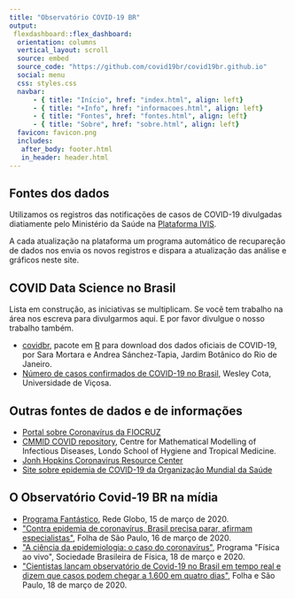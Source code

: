 ```yaml
---
title: "Observatório COVID-19 BR"
output: 
 flexdashboard::flex_dashboard:
  orientation: columns
  vertical_layout: scroll
  source: embed
  source_code: "https://github.com/covid19br/covid19br.github.io"
  social: menu
  css: styles.css
  navbar:
      - { title: "Início", href: "index.html", align: left}
      - { title: "+Info", href: "informacoes.html", align: left}
      - { title: "Fontes", href: "fontes.html", align: left}
      - { title: "Sobre", href: "sobre.html", align: left}
  favicon: favicon.png
  includes:
   after_body: footer.html
   in_header: header.html
---
```


<h2>Fontes dos dados</h2>

Utilizamos os registros das notificações de casos de COVID-19
divulgadas diatiamente pelo Ministério da Saúde na 
[Plataforma IVIS](http://plataforma.saude.gov.br/novocoronavirus/).

A cada atualização na plataforma um programa automático de recupareção
de dados nos envia os novos registros e dispara a atualização das
análise e gráficos neste site.


<h2>COVID Data Science no Brasil</h2>

Lista em construção, as iniciativas se multiplicam. Se você tem
trabalho na área nos escreva para divulgarmos aqui. E por favor
divulgue o nosso trabalho também.

* [covidbr](https://liibre.github.io/coronabr/), pacote em [R](https://www.r-project.org) para download dos dados oficiais de COVID-19, por Sara Mortara e Andrea Sánchez-Tapia, Jardim Botânico do Rio de Janeiro. 
* [Número de casos confirmados de COVID-19 no Brasil](https://labs.wesleycota.com/sarscov2/br), Wesley Cota, Universidade de Viçosa.


<h2>Outras fontes de dados e de informações</h2>

* [Portal sobre Coronavírus da FIOCRUZ](https://portal.fiocruz.br/coronavirus)
* [CMMID COVID repository](https://cmmid.github.io/topics/covid19/), Centre for Mathematical Modelling of Infectious Diseases, Londo School of Hygiene and Tropical Medicine.
* [Jonh Hopkins Coronavirus Resource Center](https://coronavirus.jhu.edu/map.html)
* [Site sobre epidemia de COVID-19 da Organização Mundial da Saúde](https://www.who.int/health-topics/coronavirus)


<h2>O Observatório Covid-19 BR na mídia</h2>

* [Programa Fantástico](https://globoplay.globo.com/v/8401335/), Rede Globo, 15 de março de 2020.
* ["Contra epidemia de coronavírus, Brasil precisa parar, afirmam especialistas"](https://www1.folha.uol.com.br/equilibrioesaude/2020/03/contra-epidemia-brasil-precisa-parar-afirmam-especialistas.shtml), Folha de São Paulo, 16 de março de 2020.
* ["A ciência da epidemiologia: o caso do coronavírus"](https://www.youtube.com/watch?v=4E0QBcN7Uw8), Programa "Física ao vivo", Sociedade Brasileira de Física, 18 de março e 2020.
* ["Cientistas lançam observatório de Covid-19 no Brasil em tempo real e dizem que casos podem chegar a 1.600 em quatro dias"](https://cadeacura.blogfolha.uol.com.br/?p=1309), Folha e São Paulo, 18 de março de 2020.

 




